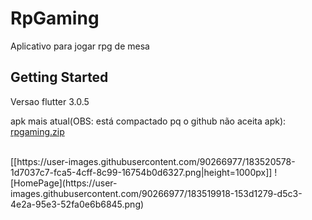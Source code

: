 # RpGaming

Aplicativo para jogar rpg de mesa

## Getting Started

Versao flutter 3.0.5

apk mais atual(OBS: está compactado pq o github não aceita apk): 
[rpgaming.zip](https://github.com/GuilhermeZety/RpGaming/files/9285195/rpgaming.zip)

<br />
[[https://user-images.githubusercontent.com/90266977/183520578-1d7037c7-fca5-4cff-8c99-16754b0d6327.png|height=1000px]]
![HomePage](https://user-images.githubusercontent.com/90266977/183519918-153d1279-d5c3-4e2a-95e3-52fa0e6b6845.png)
